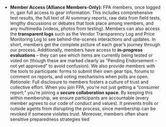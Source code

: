 - **Member Access (Alliance Members-Only):** FPA members, once logged in, gain full access to gear information. This includes comprehensive test results, the full text of AI summary reports, raw data from field tests, lengthy discussions or debates that took place among members, and any multimedia (videos, photos from testing). Members can also access the **transparent logs** such as the Vendor Transparency Log and Price Monitoring Log to see behind-the-scenes interactions and updates. In short, members get the complete picture of each gear’s journey through our process. Additionally, members have access to **in-progress evaluations** – they can see which items are currently being tested or voted on (though these are marked clearly as “Pending Endorsement – not yet approved” to avoid confusion). We also provide members with the tools to participate: forms to submit their own gear tips, forums to comment on reports, and voting mechanisms when polls are open. _Rationale:_ Full disclosure to members fosters a culture of trust and collective effort. When you join FPA, you’re not just getting a “consumer report;” you’re joining a **secure collaboration space**. By keeping this within membership, we ensure participants are accountable (every member agrees to our code of conduct and values). It prevents trolls or outside agents from disrupting the process, since membership can be revoked if someone violates trust. Moreover, members often share sensitive preparedness strategies tied